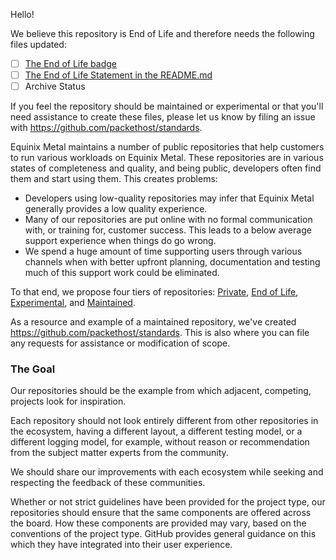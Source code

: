 Hello!

We believe this repository is End of Life and therefore needs the following files updated:

* [ ] [The End of Life badge](https://github.com/packethost/standards/blob/master/glossary.md#experimental-badge)
* [ ] [The End of Life Statement in the README.md](https://github.com/packethost/standards/blob/master/glossary.md#experimental-statement)
* [ ] Archive Status

If you feel the repository should be maintained or experimental or that you'll need assistance to create these files, please let us know by filing an issue with https://github.com/packethost/standards.

Equinix Metal maintains a number of public repositories that help customers to run various workloads on Equinix Metal. These repositories are in various states of completeness and quality, and being public, developers often find them and start using them. This creates problems:

* Developers using low-quality repositories may infer that Equinix Metal generally provides a low quality experience.
* Many of our repositories are put online with no formal communication with, or training for, customer success. This leads to a below average support experience when things do go wrong.
* We spend a huge amount of time supporting users through various channels when with better upfront planning, documentation and testing much of this support work could be eliminated.

To that end, we propose four tiers of repositories: [Private](https://github.com/packethost/standards#private-tier-minimum-requirements), [End of Life](https://github.com/packethost/standards#end-of-life-tier-minimum-requirements), [Experimental](https://github.com/packethost/standards#experimental-tier-minimum-requirements), and [Maintained](https://github.com/packethost/standards#maintained-tier-minimum-requirements).

As a resource and example of a maintained repository, we've created https://github.com/packethost/standards. This is also where you can file any requests for assistance or modification of scope.

### The Goal
Our repositories should be the example from which adjacent, competing, projects look for inspiration.

Each repository should not look entirely different from other repositories in the ecosystem, having a different layout, a different testing model, or a different logging model, for example, without reason or recommendation from the subject matter experts from the community.

We should share our improvements with each ecosystem while seeking and respecting the feedback of these communities.

Whether or not strict guidelines have been provided for the project type, our repositories should ensure that the same components are offered across the board. How these components are provided may vary, based on the conventions of the project type. GitHub provides general guidance on this which they have integrated into their user experience.
